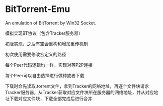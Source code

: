 # BitTorrent-Emu
An emulation of BitTorrent by Win32 Socket.

模拟实现BT协议（包含Tracker服务器）

初版实现，之后有空会重构和增加重传机制

初次使用需要修改宏定义的路径

每个Peer代码逻辑均一样，实现对等P2P连接

每个Peer可以自由选择进行做种或者下载

下载时会先读取.torrent文件，拿到Tracker的网络地址，再逐个文件块请求Tracker服务器，从Tracker获取对应文件块所在服务器的网络地址，并从对应地址下载对应文件块，下载全部完成后进行合并
